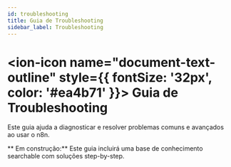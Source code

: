 ```yaml
---
id: troubleshooting
title: Guia de Troubleshooting
sidebar_label: Troubleshooting
---
```


# <ion-icon name="document-text-outline" style={{ fontSize: '32px', color: '#ea4b71' }}></ion-icon> Guia de Troubleshooting

Este guia ajuda a diagnosticar e resolver problemas comuns e avançados ao usar o n8n.

** Em construção:** Este guia incluirá uma base de conhecimento searchable com soluções step-by-step.
